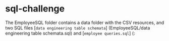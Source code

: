 # sql-challenge

The EmployeeSQL folder contains a data folder with the CSV resources, and two SQL files [`data engineering table schemata`] (EmployeeSQL/data engineering table schemata.sql) and [`employee queries.sql`] (:
  
